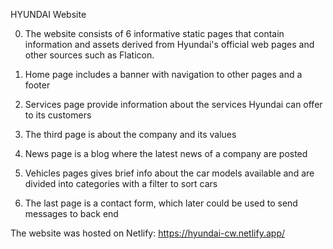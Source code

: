 HYUNDAI Website

0. The website consists of 6 informative static pages that contain information and assets derived from
Hyundai's official web pages and other sources such as Flaticon.

1. Home page includes a banner with navigation to other pages and a footer
2. Services page provide information about the services Hyundai can offer to its customers
3. The third page is about the company and its values
4. News page is a blog where the latest news of a company are posted
5. Vehicles pages gives brief info about the car models available and are divided into categories with a filter to sort cars
6. The last page is a contact form, which later could be used to send messages to back end

The website was hosted on Netlify: https://hyundai-cw.netlify.app/